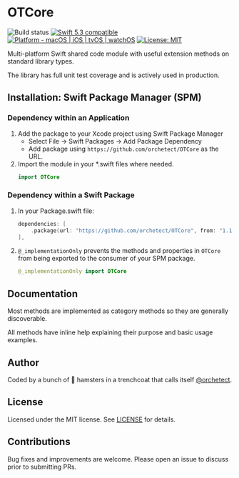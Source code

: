 # OTCore

<p>
<img src="https://github.com/orchetect/OTCore/actions/workflows/macos-test/badge.svg"
	 alt="Build status" /></a>
<a href="https://developer.apple.com/swift">
<img src="https://img.shields.io/badge/Swift%205.3-compatible-orange.svg?style=flat"
	 alt="Swift 5.3 compatible" /></a>
<a href="https://developer.apple.com/swift">
<img src="https://img.shields.io/badge/platform-macOS%20|%20iOS%20|%20tvOS%20|%20watchOS%20-green.svg?style=flat"
	 alt="Platform - macOS | iOS | tvOS | watchOS" /></a>
<a href="https://github.com/orchetect/OTCore/blob/main/LICENSE">
<img src="http://img.shields.io/badge/license-MIT-blue.svg?style=flat"
	 alt="License: MIT" /></a>

Multi-platform Swift shared code module with useful extension methods on standard library types.

The library has full unit test coverage and is actively used in production.

## Installation: Swift Package Manager (SPM)

### Dependency within an Application

1. Add the package to your Xcode project using Swift Package Manager
   - Select File → Swift Packages → Add Package Dependency
   - Add package using  `https://github.com/orchetect/OTCore` as the URL.
2. Import the module in your *.swift files where needed.
   ```swift
   import OTCore
   ```

### Dependency within a Swift Package

1. In your Package.swift file:

   ```swift
   dependencies: [
       .package(url: "https://github.com/orchetect/OTCore", from: "1.1.9")
   ],
   ```
   
2. `@_implementationOnly` prevents the methods and properties in `OTCore` from being exported to the consumer of your SPM package.

   ```swift
   @_implementationOnly import OTCore
   ```

## Documentation

Most methods are implemented as category methods so they are generally discoverable.

All methods have inline help explaining their purpose and basic usage examples.

## Author

Coded by a bunch of 🐹 hamsters in a trenchcoat that calls itself [@orchetect](https://github.com/orchetect).

## License

Licensed under the MIT license. See [LICENSE](https://github.com/orchetect/OTCore/blob/master/LICENSE) for details.

## Contributions

Bug fixes and improvements are welcome. Please open an issue to discuss prior to submitting PRs.
